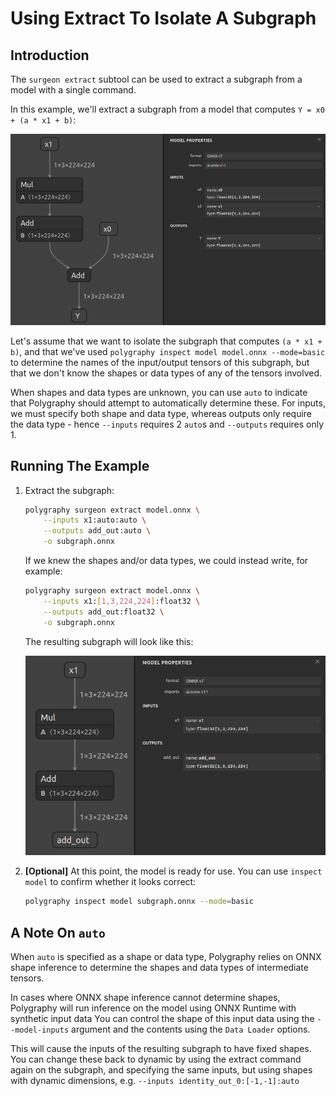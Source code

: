 # Using Extract To Isolate A Subgraph


## Introduction

The `surgeon extract` subtool can be used to extract a subgraph from a model with a single command.

In this example, we'll extract a subgraph from a model that computes `Y = x0 + (a * x1 + b)`:

![./model.png](./model.png)

Let's assume that we want to isolate the subgraph that computes `(a * x1 + b)`, and that we've
used `polygraphy inspect model model.onnx --mode=basic` to determine the names of the input/output tensors
of this subgraph, but that we don't know the shapes or data types of any of the tensors involved.

When shapes and data types are unknown, you can use `auto` to indicate that Polygraphy should
attempt to automatically determine these.
For inputs, we must specify both shape and data type, whereas outputs only require the data
type - hence `--inputs` requires 2 `auto`s and `--outputs` requires only 1.


## Running The Example

1. Extract the subgraph:

    ```bash
    polygraphy surgeon extract model.onnx \
        --inputs x1:auto:auto \
        --outputs add_out:auto \
        -o subgraph.onnx
    ```

    If we knew the shapes and/or data types, we could instead write, for example:

    ```bash
    polygraphy surgeon extract model.onnx \
        --inputs x1:[1,3,224,224]:float32 \
        --outputs add_out:float32 \
        -o subgraph.onnx
    ```

    The resulting subgraph will look like this:

    ![./subgraph.png](./subgraph.png)

2. **[Optional]** At this point, the model is ready for use. You can use `inspect model`
    to confirm whether it looks correct:

    ```bash
    polygraphy inspect model subgraph.onnx --mode=basic
    ```

## A Note On `auto`

When `auto` is specified as a shape or data type, Polygraphy relies on ONNX shape
inference to determine the shapes and data types of intermediate tensors.

In cases where ONNX shape inference cannot determine shapes, Polygraphy
will run inference on the model using ONNX Runtime with synthetic input data
You can control the shape of this input data using the `--model-inputs` argument
and the contents using the `Data Loader` options.

This will cause the inputs of the resulting subgraph to have fixed shapes. You can change
these back to dynamic by using the extract command again on the subgraph, and specifying
the same inputs, but using shapes with dynamic dimensions, e.g. `--inputs identity_out_0:[-1,-1]:auto`

